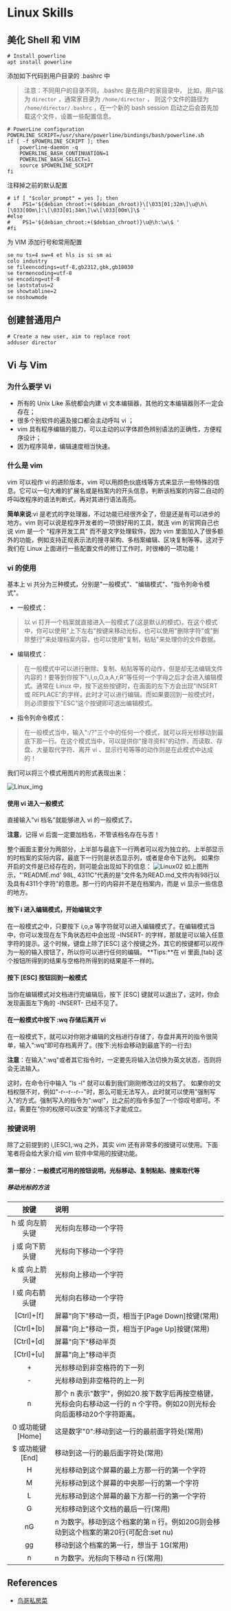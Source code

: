 # Linux Skills

## 美化 Shell 和 VIM

```shell
# Install powerline
apt install powerline
```

添加如下代码到用户目录的 .bashrc 中

> 注意：不同用户的目录不同，.bashrc 是在用户的家目录中，
> 比如，用户铭为 `director` ，通常家目录为 `/home/director` ，
> 则这个文件的路径为 `/home/director/.bashrc` ，在一个新的 bash
> session 启动之后会首先加载这个文件，设置一些配置信息。

```shell
# PowerLine configuration
POWERLINE_SCRIPT=/usr/share/powerline/bindings/bash/powerline.sh
if [ -f $POWERLINE_SCRIPT ]; then
    powerline-daemon -q
    POWERLINE_BASH_CONTINUATION=1
    POWERLINE_BASH_SELECT=1
    source $POWERLINE_SCRIPT
fi
```

注释掉之前的默认配置

```shell
# if [ "$color_prompt" = yes ]; then
#    PS1='${debian_chroot:+($debian_chroot)}\[\033[01;32m\]\u@\h\[\033[00m\]:\[\033[01;34m\]\w\[\033[00m\]\$ '
#else
#    PS1='${debian_chroot:+($debian_chroot)}\u@\h:\w\$ '
#fi
```

为 VIM 添加行号和常用配置

```vim
se nu ts=4 sw=4 et hls is si sm ai
colo industry
se fileencodings=utf-8,gb2312,gbk,gb18030
se termencoding=utf-8
se encoding=utf-8
se laststatus=2
se showtabline=2
se noshowmode
```

## 创建普通用户

```shell
# Create a new user, aim to replace root
adduser director
```

## Vi 与 Vim

### 为什么要学 Vi

* 所有的 Unix Like 系统都会内建 vi 文本编辑器，其他的文本编辑器则不一定会存在；
* 很多个别软件的遍及接口都会主动呼叫 vi ；
* vim 具有程序编辑的能力，可以主动的以字体颜色辨别语法的正确性，方便程序设计；
* 因为程序简单，编辑速度相当快速。

### 什么是 vim

vim 可以视作 vi 的进阶版本，vim 可以用颜色伙底线等方式来显示一些特殊的信息。它可以一句大难的扩展名或是档案内的开头信息，判断该档案的内容二自动的呼叫改程序的语法判断式，再对其进行语法高亮。

**简单来说**:vi 是老式的字处理器，不过功能已经很齐全了，但是还是有可以进步的地方。vim 则可以说是程序开发者的一项很好用的工具，就连 vim 的官网自己也说 vim 是一个 “程序开发工具” 而不是文字处理软件。因为 vim 里面加入了很多额外的功能，例如支持正规表示法的搜寻架构、多档案编辑、区块复制等等。这对于我们在 Linux 上面进行一些配置文件的修订工作时，时很棒的一项功能！

### vi 的使用

基本上 vi 共分为三种模式，分别是"一般模式"、"编辑模式"、"指令列命令模式"。

* 一般模式：
> 以 vi 打开一个档案就直接进入一般模式了(这是默认的模式)。在这个模式中，你可以使用"上下左右"按键来移动光标，也可以使用"删除字符"或"删除整行"来处理档案内容，也可以使用"复制，粘贴"来处理你的文件数据。

* 编辑模式：
> 在一般模式中可以进行删除、复制、粘贴等等的动作，但是却无法编辑文件内容的！要等到你按下"i,I,o,O,a,A,r,R"等任何一个字母之后才会进入编辑模式。通常在 Linux 中，按下这些按键时，在画面的左下方会出现"INSERT 或 REPLACE"的字样，此时才可以进行编辑。而如果要回到一般模式时，则必须要按下"ESC"这个按键即可退出编辑模式。

* 指令列命令模式：
> 在一般模式当中，输入":/?"三个中的任何一个模式，就可以将光标移动到最底下那一行。在这个模式当中，可以提供你"搜寻资料"的动作，而读取、存盘、大量取代字符、离开 vi 、显示行号等等的动作则是在此模式中达成的！

我们可以将三个模式用图片的形式表现出来：

![Linux_img](https://github.com/alreadyaabb/blog/blob/master/images/Linux01.png)

#### 使用 vi 进入一般模式
直接输入"vi 档名"就能够进入 vi 的一般模式了。

**注意**，记得 vi 后面一定要加档名，不管该档名存在与否！

整个画面主要分为两部分，上半部与最底下一行两者可以视为独立的。上半部显示的时档案的实际内容，最底下一行则是状态显示列，或者是命令下达列。
如果你开启的文件是已经存在的，则可能会出现如下的信息：
![Linux02](https://github.com/alreadyaabb/blog/blob/master/images/Linux02.png)
如上图所示，"'README.md' 98L, 4311C"代表的是"文件名为READ.md,文件内有98行以及具有4311个字符"的意思。那一行的内容并不是在档案内，而是 vi 显示一些信息的地方。

#### 按下 i 进入编辑模式，开始编辑文字
在一般模式之中，只要按下 i,o,a 等字符就可以进入编辑模式了。在编辑模式当中，你可以发现在左下角状态栏中会出现 -INSERT- 的字样，那就是可以输入任意字符的提示。这个时候，键盘上除了[ESC] 这个按键之外，其它的按键都可以视作为一般的输入按钮了，所以你可以进行任何的编辑。
**Tips:**在 vi 里面,[tab] 这个按钮所得到的结果与空格符所得到的结果是不一样的。

#### 按下 [ESC] 按钮回到一般模式
当你在编辑模式对文档进行完编辑后，按下 [ESC] 键就可以退出了，这时，你会发现画面左下角的 -INSERT- 已经不见了。

#### 在一般模式中按下 :wq 存储后离开 vi
在一般模式下，就可以对你刚才编辑的文档进行存储了，存盘并离开的指令很简单，输入":wq"即可存档离开了。(按下:光标会移动到最底下的一行去)

**注意**：在输入":wq"或者其它指令时，一定要先将输入法切换为英文状态，否则将会无法输入。

这时，在命令行中输入 "ls -l" 就可以看到我们刚刚修改过的文档了。
如果你的文档权限不对，例如"-r--r--r--"时，那么可能无法写入，此时就可以使用"强制写入"的方式。强制写入的指令为":wq!"，比之前的指令多加了一个惊叹号即可。不过，需要在"你的权限可以改变"的情况下才能成立。

### 按键说明
除了之前提到的 i,[ESC],:wq 之外，其实 vim 还有非常多的按键可以使用。下面笔者将会给大家介绍 vim 软件中常用的按键功能。

#### 第一部分：一般模式可用的按钮说明，光标移动、复制粘贴、搜索取代等

##### 移动光标的方法

|按键|说明|
|:----:|:------|
|h 或 向左箭头键|光标向左移动一个字符|
|j 或 向下箭头键|光标向下移动一个字符|
|k 或 向上箭头键|光标向上移动一个字符|
|l 或 向右箭头键|光标向右移动一个字符|
|[Ctrl]+[f]|屏幕"向下"移动一页，相当于[Page Down]按键(常用)|
|[Ctrl]+[b]|屏幕"向上"移动一页，相当于[Page Up]按键(常用)|
|[Ctrl]+[d]|屏幕"向下"移动半页|
|[Ctrl]+[u]|屏幕"向上"移动半页|
|+|光标移动到非空格符的下一列|
|-|光标移动到非空格符的上一列|
|n<space>|那个 n 表示"数字"，例如20.按下数字后再按空格键，光标会向右移动这一行的 n 个字符。例如20<space>则光标会向后面移动20个字符距离。|
|0 或功能键[Home]|这是数字"0":移动到这一行的最前面字符处(常用)|
|$ 或功能键[End]|移动到这一行的最后面字符处(常用)|
|H|光标移动到这个屏幕的最上方那一行的第一个字符|
|M|光标移动到这个屏幕的中央那一行的第一个字符|
|L|光标移动到这个屏幕的最下方那一行的第一个字符|
|G|光标移动到这个文档的最后一行(常用)|
|nG|n 为数字。移动到这个档案的第 n 行。例如20G则会移动到这个档案的第20行(可配合:set nu)|
|gg|移动到这个档案的第一行，想当于 1G(常用)|
|n<Enter>|n 为数字。光标向下移动 n 行(常用)|
## References

* [鸟哥私房菜](http://cn.linux.vbird.org/linux_basic/linux_basic.php)

